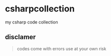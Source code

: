 # csharpcollection
 my csharp code collection

## disclamer
>codes come with errors 
>use at your own risk

